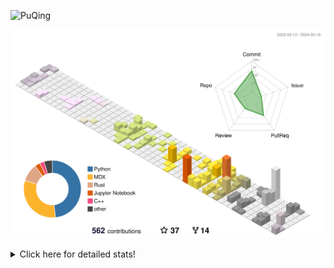 ![PuQing](https://user-images.githubusercontent.com/27223114/171565019-9a56fae6-b08b-421f-99db-7e830da42371.png)

![](./profile-3d-contrib/profile-season-animate.svg)

<details>
<summary>Click here for detailed stats!</summary>

<!--START_SECTION:waka-->
![Lines of code](https://img.shields.io/badge/From%20Hello%20World%20I%27ve%20Written-1.3%20million%20lines%20of%20code-blue)

**🐱 My GitHub Data** 

> 📦 278.9 kB Used in GitHub's Storage 
 > 
> 🏆 174 Contributions in the Year 2024
 > 
> 🚫 Not Opted to Hire
 > 
> 📜 46 Public Repositories 
 > 
> 🔑 27 Private Repositories 
 > 
**I'm an Early 🐤** 

```text
🌞 Morning                484 commits         ██░░░░░░░░░░░░░░░░░░░░░░░   07.44 % 
🌆 Daytime                3040 commits        ████████████░░░░░░░░░░░░░   46.75 % 
🌃 Evening                1163 commits        ████░░░░░░░░░░░░░░░░░░░░░   17.89 % 
🌙 Night                  1815 commits        ███████░░░░░░░░░░░░░░░░░░   27.91 % 
```


📊 **This Week I Spent My Time On** 

```text
💬 Programming Languages: 
TypeScript               12 hrs 29 mins      █████████░░░░░░░░░░░░░░░░   37.89 % 
Rust                     9 hrs 48 mins       ███████░░░░░░░░░░░░░░░░░░   29.73 % 
Python                   7 hrs 38 mins       ██████░░░░░░░░░░░░░░░░░░░   23.17 % 
JSON                     53 mins             █░░░░░░░░░░░░░░░░░░░░░░░░   02.70 % 
Bash                     34 mins             ░░░░░░░░░░░░░░░░░░░░░░░░░   01.76 % 

🔥 Editors: 
VS Code                  32 hrs 59 mins      █████████████████████████   100.00 % 

💻 Operating System: 
WSL                      24 hrs              ██████████████████░░░░░░░   72.77 % 
Linux                    8 hrs 58 mins       ███████░░░░░░░░░░░░░░░░░░   27.19 % 
Windows                  0 secs              ░░░░░░░░░░░░░░░░░░░░░░░░░   00.04 % 
```


<!--END_SECTION:waka-->
</details>
